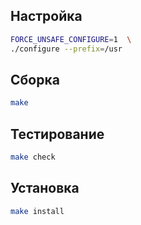 <package-info :package="package" instsize showsbu2></package-info>

<script>
		new Vue({
		el: '#main',
		data: { package: {} },
		mounted: function () {
				this.getPackage('tar');
		},
		methods: {
			getPackage: function(name) {
					getPackage(name)
					.then(response => this.package = response);
			},
		}
  })
</script>

## Настройка


```bash
FORCE_UNSAFE_CONFIGURE=1  \
./configure --prefix=/usr
```

## Сборка


```bash
make
```
## Тестирование

```bash
make check
```

## Установка

```bash
make install
```

